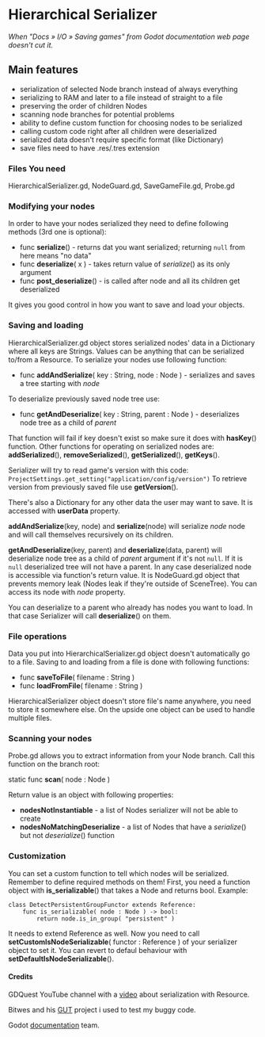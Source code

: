 # Hierarchical Serializer #

*When "Docs » I/O » Saving games" from Godot documentation web page doesn't cut it.*


## Main features

* serialization of selected Node branch instead of always everything
* serializing to RAM and later to a file instead of straight to a file
* preserving the order of children Nodes
* scanning node branches for potential problems
* ability to define custom function for choosing nodes to be serialized
* calling custom code right after all children were deserialized
* serialized data doesn't require specific format (like Dictionary)
* save files need to have .res/.tres extension


### Files You need

HierarchicalSerializer.gd, NodeGuard.gd, SaveGameFile.gd, Probe.gd

### Modifying your nodes
In order to have your nodes serialized they need to define following methods (3rd one is optional):

* func **serialize**()        - returns dat you want serialized; returning `null` from here means "no data"
* func **deserialize**( x )   - takes return value of *serialize*() as its only argument
* func **post_deserialize**() - is called after node and all its children get deserialized

It gives you good control in how you want to save and load your objects.


### Saving and loading

HierarchicalSerializer.gd object stores serialized nodes' data in a Dictionary where all keys are Strings. Values can be anything that can be serialized to/from a Resource.
To serialize your nodes use following function:

* func **addAndSerialize**( key : String, node : Node )   - serializes and saves a tree starting with *node*

To deserialize previously saved node tree use:

* func **getAndDeserialize**( key : String, parent : Node )   - deserializes node tree as a child of *parent*

That function will fail if key doesn't exist so make sure it does with **hasKey**() function.
Other functions for operating on serialized nodes are:
**addSerialized**(), **removeSerialized**(), **getSerialized**(), **getKeys**().

Serializer will try to read game's version with this code:
`ProjectSettings.get_setting("application/config/version")`
To retrieve version from previously saved file use **getVersion**().

There's also a Dictionary for any other data the user may want to save. It is accessed with **userData** property.

**addAndSerialize**(key, node) and **serialize**(node) will serialize *node* node and will call themselves recursively on its children.

**getAndDeserialize**(key, parent) and **deserialize**(data, parent) will deserialize node tree as a child of *parent* argument if it's not `null`. If it is `null` deserialized tree will not have a parent.
In any case deserialized node is accessible via function's return value. It is NodeGuard.gd object that prevents memory leak (Nodes leak if they're outside of SceneTree). You can access its node with *node* property.

You can deserialize to a parent who already has nodes you want to load. In that case Serializer will call **deserialize**() on them.

### File operations

Data you put into HierarchicalSerializer.gd object doesn't automatically go to a file. Saving to and loading from a file is done with following functions:

* func **saveToFile**( filename : String )
* func **loadFromFile**( filename : String )

HierarchicalSerializer object doesn't store file's name anywhere, you need to store it somewhere else. On the upside one object can be used to handle multiple files.

### Scanning your nodes

Probe.gd allows you to extract information from your Node branch. Call this function on the branch root:

static func **scan**( node : Node )

Return value is an object with following properties:

* **nodesNotInstantiable**   - a list of Nodes serializer will not be able to create
* **nodesNoMatchingDeserialize**   - a list of Nodes that have a *serialize*() but not *deserialize*() function

### Customization

You can set a custom function to tell which nodes will be serialized. Remember to define required methods on them!
First, you need a function object with **is_serializable**() that takes a Node and returns bool. Example:
```
class DetectPersistentGroupFunctor extends Reference:
	func is_serializable( node : Node ) -> bool:
		return node.is_in_group( "persistent" )
```
It needs to extend Reference as well. Now you need to call **setCustomIsNodeSerializable**( functor : Reference ) of your serializer object to set it. You can revert to defaul behaviour with **setDefaultIsNodeSerializable**().

#### Credits

GDQuest YouTube channel with a [video](https://www.youtube.com/watch?v=ML-hiNytIqE&t=200s) about serialization with Resource.

Bitwes and his [GUT](https://github.com/bitwes/Gut) project i used to test my buggy code.

Godot [documentation](https://docs.godotengine.org/en/stable/) team.